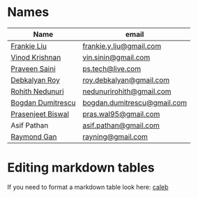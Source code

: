 # Names

| Name                                                 | email                         |
| ---------------------------------------------------- | ----------------------------- |
| [Frankie Liu](https://github.com/frankieliu)         | frankie.y.liu@gmail.com       |
| [Vinod Krishnan](https://github.com/vtkrishn)        | vin.sinin@gmail.com           |
| [Praveen Saini](https://github.com/PS2U)             | ps.tech@live.com              |
| [Debkalyan Roy](https://github.com/debkalyan)        | roy.debkalyan@gmail.com       |
| [Rohith Nedunuri](https://github.com/rohithnedunuri) | nedunurirohith@gmail.com      |
| [Bogdan Dumitrescu](https://github.com/bogdanBDM)    | bogdan.dumitrescu@gmail.com   |
| [Prasenjeet Biswal](https://github.com/pras95)       | pras.wal95@gmail.com          |
| Asif Pathan                                          | asif.pathan@gmail.com         |
| [Raymond Gan](https://github.com/rayning0)           | rayning@gmail.com             |

# Editing markdown tables

If you need to format a markdown table look here:
[caleb](https://calebeby.gitlab.io/blog/2016/formatting-markdown-tables-in-vim/)
